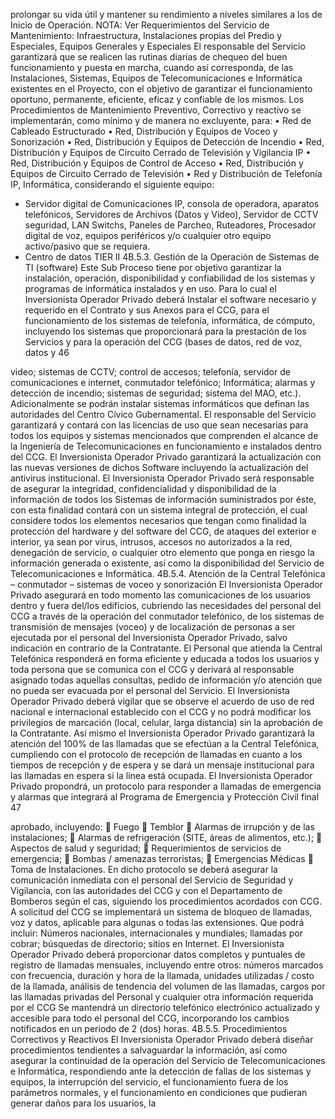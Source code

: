 prolongar su vida útil y mantener su rendimiento a niveles similares a los de Inicio de
Operación.
NOTA: Ver Requerimientos del Servicio de Mantenimiento: Infraestructura, Instalaciones
propias del Predio y Especiales, Equipos Generales y Especiales
El responsable del Servicio garantizará que se realicen las rutinas diarias de chequeo del
buen funcionamiento y puesta en marcha, cuando así corresponda, de las Instalaciones,
Sistemas, Equipos de Telecomunicaciones e Informática existentes en el Proyecto, con el
objetivo de garantizar el funcionamiento oportuno, permanente, eficiente, eficaz y confiable
de los mismos.
Los Procedimientos de Mantenimiento Preventivo, Correctivo y reactivo se implementarán,
como mínimo y de manera no excluyente, para:
• Red de Cableado Estructurado
• Red, Distribución y Equipos de Voceo y Sonorización
• Red, Distribución y Equipos de Detección de Incendio
• Red, Distribución y Equipos de Circuito Cerrado de Televisión y Vigilancia IP
• Red, Distribución y Equipos de Control de Acceso
• Red, Distribución y Equipos de Circuito Cerrado de Televisión
• Red y Distribución de Telefonía IP, Informática, considerando el siguiente equipo:
- Servidor digital de Comunicaciones IP, consola de operadora, aparatos telefónicos,
Servidores de Archivos (Datos y Video), Servidor de CCTV seguridad, LAN Switchs,
Paneles de Parcheo, Ruteadores, Procesador digital de voz, equipos periféricos y/o
cualquier otro equipo activo/pasivo que se requiera.
- Centro de datos TIER II
4B.5.3. Gestión de la Operación de Sistemas de TI (software)
Este Sub Proceso tiene por objetivo garantizar la instalación, operación, disponibilidad y
confiabilidad de los sistemas y programas de informática instalados y en uso.
Para lo cual el Inversionista Operador Privado deberá Instalar el software necesario y
requerido en el Contrato y sus Anexos para el CCG, para el funcionamiento de los sistemas
de telefonía, informática, de cómputo, incluyendo los sistemas que proporcionará para la
prestación de los Servicios y para la operación del CCG (bases de datos, red de voz, datos y
46

video; sistemas de CCTV; control de accesos; telefonía, servidor de comunicaciones e
internet, conmutador telefónico; Informática; alarmas y detección de incendio; sistemas de
seguridad; sistema del MAO, etc.). Adicionalmente se podrán instalar sistemas informáticos
que definan las autoridades del Centro Cívico Gubernamental.
El responsable del Servicio garantizará y contará con las licencias de uso que sean
necesarias para todos los equipos y sistemas mencionados que comprenden el alcance de
la Ingeniería de Telecomunicaciones en funcionamiento e instalados dentro del CCG.
El Inversionista Operador Privado garantizará la actualización con las nuevas versiones de
dichos Software incluyendo la actualización del antivirus institucional.
El Inversionista Operador Privado será responsable de asegurar la integridad,
confidencialidad y disponibilidad de la información de todos los Sistemas de información
suministrados por éste, con esta finalidad contará con un sistema integral de protección, el
cual considere todos los elementos necesarios que tengan como finalidad la protección del
hardware y del software del CCG, de ataques del exterior e interior, ya sean por virus,
intrusos, accesos no autorizados a la red, denegación de servicio, o cualquier otro elemento
que ponga en riesgo la información generada o existente, así como la disponibilidad del
Servicio de Telecomunicaciones e Informática.
4B.5.4. Atención de la Central Telefónica – conmutador – sistemas de voceo y
sonorización
El Inversionista Operador Privado asegurará en todo momento las comunicaciones de los
usuarios dentro y fuera del/los edificios, cubriendo las necesidades del personal del CCG a
través de la operación del conmutador telefónico, de los sistemas de transmisión de
mensajes (voceo) y de localización de personas a ser ejecutada por el personal del
Inversionista Operador Privado, salvo indicación en contrario de la Contratante.
El Personal que atienda la Central Telefónica responderá en forma eficiente y educada a
todos los usuarios y toda persona que se comunica con el CCG y derivará al responsable
asignado todas aquellas consultas, pedido de información y/o atención que no pueda ser
evacuada por el personal del Servicio.
El Inversionista Operador Privado deberá vigilar que se observe el acuerdo de uso de red
nacional e internacional establecido con el CCG y no podrá modificar los privilegios de
marcación (local, celular, larga distancia) sin la aprobación de la Contratante.
Así mismo el Inversionista Operador Privado garantizará la atención del 100% de las
llamadas que se efectúan a la Central Telefónica, cumpliendo con el protocolo de recepción
de llamadas en cuanto a los tiempos de recepción y de espera y se dará un mensaje
institucional para las llamadas en espera si la línea está ocupada.
El Inversionista Operador Privado propondrá, un protocolo para responder a llamadas de
emergencia y alarmas que integrará al Programa de Emergencia y Protección Civil final
47

aprobado, incluyendo:
 Fuego
 Temblor
 Alarmas de irrupción y de las instalaciones;
 Alarmas de refrigeración (SITE, áreas de alimentos, etc.);
 Aspectos de salud y seguridad;
 Requerimientos de servicios de emergencia;
 Bombas / amenazas terroristas;
 Emergencias Médicas
 Toma de Instalaciones.
En dicho protocolo se deberá asegurar la comunicación inmediata con el personal del
Servicio de Seguridad y Vigilancia, con las autoridades del CCG y con el Departamento de
Bomberos según el cas, siguiendo los procedimientos acordados con CCG.
A solicitud del CCG se implementará un sistema de bloqueo de llamadas, voz y datos,
aplicable para algunas o todas las extensiones. Que podrá incluir: Números nacionales,
internacionales y mundiales; llamadas por cobrar; búsquedas de directorio; sitios en Internet.
El Inversionista Operador Privado deberá proporcionar datos completos y puntuales de
registro de llamadas mensuales, incluyendo entre otros: números marcados con frecuencia,
duración y hora de la llamada, unidades utilizadas / costo de la llamada, análisis de
tendencia del volumen de las llamadas, cargos por las llamadas privadas del Personal y
cualquier otra información requerida por el CCG
Se mantendrá un directorio telefónico electrónico actualizado y accesible para todo el
personal del CCG, incorporando los cambios notificados en un periodo de 2 (dos) horas.
4B.5.5. Procedimientos Correctivos y Reactivos
El Inversionista Operador Privado deberá diseñar procedimientos tendientes a salvaguardar
la información, así como asegurar la continuidad de la operación del Servicio de
Telecomunicaciones e Informática, respondiendo ante la detección de fallas de los sistemas
y equipos, la interrupción del servicio, el funcionamiento fuera de los parámetros normales, y
el funcionamiento en condiciones que pudieran generar daños para los usuarios, la
